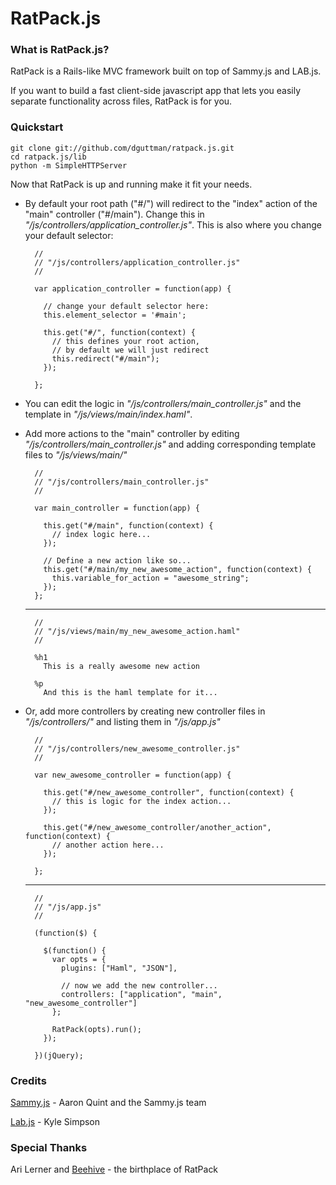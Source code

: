 RatPack.js
===

### What is RatPack.js?

RatPack is a Rails-like MVC framework built on top of Sammy.js and LAB.js. 

If you want to build a fast client-side javascript app that lets you easily separate functionality across files, RatPack is for you.

### Quickstart

    git clone git://github.com/dguttman/ratpack.js.git
    cd ratpack.js/lib
    python -m SimpleHTTPServer
  
Now that RatPack is up and running make it fit your needs.

* By default your root path ("#/") will redirect to the "index" action of the "main" controller ("#/main"). Change this in *"/js/controllers/application_controller.js"*. This is also where you change your default selector:

        //
        // "/js/controllers/application_controller.js"
        //

        var application_controller = function(app) {
          
          // change your default selector here:
          this.element_selector = '#main';    

          this.get("#/", function(context) {
            // this defines your root action, 
            // by default we will just redirect
            this.redirect("#/main");
          });

        };

* You can edit the logic in *"/js/controllers/main_controller.js"* and the template in *"/js/views/main/index.haml"*.

* Add more actions to the "main" controller by editing *"/js/controllers/main_controller.js"* and adding corresponding template files to *"/js/views/main/"*

        //
        // "/js/controllers/main_controller.js"
        //

        var main_controller = function(app) {

          this.get("#/main", function(context) {
            // index logic here...
          });
      
          // Define a new action like so...
          this.get("#/main/my_new_awesome_action", function(context) {
            this.variable_for_action = "awesome_string";
          });
        };
    
    ---

        //
        // "/js/views/main/my_new_awesome_action.haml"
        //
    
        %h1
          This is a really awesome new action
      
        %p
          And this is the haml template for it...
    
* Or, add more controllers by creating new controller files in *"/js/controllers/"* and listing them in *"/js/app.js"*

        //
        // "/js/controllers/new_awesome_controller.js"
        //
        
        var new_awesome_controller = function(app) {
          
          this.get("#/new_awesome_controller", function(context) {
            // this is logic for the index action...
          });
          
          this.get("#/new_awesome_controller/another_action", function(context) {
            // another action here...
          });
          
        };
        
    ---
    
        //
        // "/js/app.js"
        //
        
        (function($) {

          $(function() {
            var opts = {
              plugins: ["Haml", "JSON"],
              
              // now we add the new controller...
              controllers: ["application", "main", "new_awesome_controller"]
            };
            
            RatPack(opts).run();
          });

        })(jQuery);


### Credits

[Sammy.js](http://github.com/quirkey/sammy) - Aaron Quint and the Sammy.js team

[Lab.js](http://github.com/getify/LABjs) - Kyle Simpson

### Special Thanks

Ari Lerner and [Beehive](http://github.com/auser/beehive) - the birthplace of RatPack